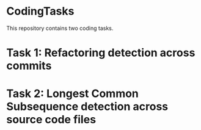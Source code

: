 # CodingTasks

This repository contains two coding tasks.

# Task 1: Refactoring detection across commits

# Task 2: Longest Common Subsequence detection across source code files
